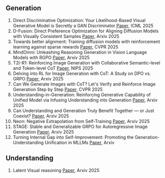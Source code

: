 ## Generation
1. Direct Discriminative Optimization: Your Likelihood-Based Visual Generative Model is Secretly a GAN Discriminator [Paper](https://arxiv.org/pdf/2503.01103), ICML 2025
2. D-Fusion: Direct Preference Optimization for Aligning Diffusion Models with Visually Consistent Samples [Paper](https://arxiv.org/abs/2505.22002), Arxiv 2025
3. Towards better alignment: Training diffusion models with reinforcement learning against sparse rewards [Paper](https://arxiv.org/abs/2503.11240), CVPR 2025
4. MindOmni: Unleashing Reasoning Generation in Vision Language Models with RGPO [Paper](https://arxiv.org/pdf/2505.13031), Arxiv 2025
5. T2I-R1: Reinforcing Image Generation with Collaborative Semantic-level and Token-level CoT [Paper](https://arxiv.org/pdf/2505.00703), NIPS 2025
6. Delving into RL for Image Generation with CoT: A Study on DPO vs. GRPO [Paper](https://arxiv.org/pdf/2505.17017), Arxiv 2025
7. Can We Generate Images with CoT? Let's Verify and Reinforce Image Generation Step by Step [Paper](https://arxiv.org/pdf/2501.13926?), CVPR 2025
8. Understanding-in-Generation: Reinforcing Generative Capability of Unified Model via Infusing Understanding into Generation [Paper](https://arxiv.org/pdf/2509.18639), Arxiv 2025
9. Can Understanding and Generation Truly Benefit Together — or Just Coexist? [Paper](https://github.com/PKU-YuanGroup/UAE), Arxiv 2025
10. Neon: Negative Extrapolation from Self‑Training [Paper](https://www.arxiv.org/pdf/2510.03597), Arxiv 2025
11. STAGE: Stable and Generalizable GRPO for Autoregressive Image Generation [Paper](https://arxiv.org/abs/2509.25027), Arxiv 2025
12. Turning Internal Gap into Self-Improvement: Promoting the Generation-Understanding Unification in MLLMs [Paper](https://arxiv.org/pdf/2507.16663), Arxiv

## Understanding
1. Latent Visual reasoning [Paper](https://www.arxiv.org/pdf/2509.24251), Arxiv 2025
